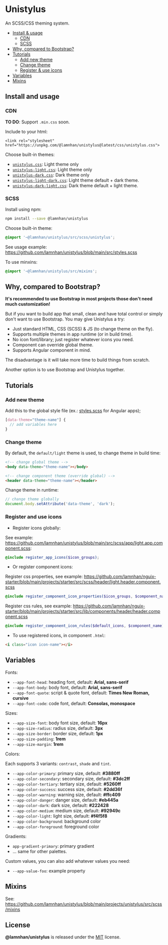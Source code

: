 # Unistylus

An SCSS/CSS theming system.

- [Install & usage](#install-and-usage)
  - [CDN](#cdn)
  - [SCSS](#scss)
- [Why, compared to Bootstrap?](#why-compared-to-bootstrap)
- [Tutorials](#tutorials)
  - [Add new theme](#add-new-theme)
  - [Change theme](#change-theme)
  - [Register & use icons](#register-and-use-icons)
- [Variables](#variables)
- [Mixins](#mixins)

## Install and usage

### CDN

**TO DO**: Support `.min.css` soon.

Include to your html:

`<link rel="stylesheet" href="https://unpkg.com/@lamnhan/unistylus@latest/css/unistylus.css">`

Choose built-in themes:

- [`unistylus.css`](https://unpkg.com/@lamnhan/unistylus@latest/css/unistylus.css): Light theme only
- [`unistylus-light.css`](https://unpkg.com/@lamnhan/unistylus@latest/css/unistylus-light.css): Light theme only
- [`unistylus-dark.css`](https://unpkg.com/@lamnhan/unistylus@latest/css/unistylus-dark.css): Dark theme only
- [`unistylus-light-dark.css`](https://unpkg.com/@lamnhan/unistylus@latest/css/unistylus-light-dark.css): Light theme default + dark theme.
- [`unistylus-dark-light.css`](https://unpkg.com/@lamnhan/unistylus@latest/css/unistylus-dark-light.css): Dark theme default + light theme.

### SCSS

Install using npm:

```sh
npm install --save @lamnhan/unistylus
```

Choose built-in theme:

```scss
@import '~@lamnhan/unistylus/src/scss/unistylus';
```

See usage example: https://github.com/lamnhan/unistylus/blob/main/src/styles.scss

To use minxins:

```scss
@import '~@lamnhan/unistylus/src/mixins';
```

## Why, compared to Bootstrap?

**It's recommended to use Bootstrap in most projects those don't need much customization!**

But if you want to build app that small, clean and have total control or simply don't want to use Bootstrap. You may give Unistylus a try:

- Just standard HTML, CSS (SCSS) & JS (to change theme on the fly).
- Supports multiple themes in app runtime (or in build time).
- No icon font/library; just register whatever icons you need.
- Component can override global theme.
- Supports Angular component in mind.

The disadvantage is it will take more time to build things from scratch.

Another option is to use Bootstrap and Unistylus together.

## Tutorials

### Add new theme

Add this to the global style file (ex.: [styles.scss](https://github.com/lamnhan/unistylus/blob/main/src/styles.scss) for Angular apps);

```scss
[data-theme="theme-name"] {
  // add variables here
}
```

### Change theme

By default, the `default/light` theme is used, to change theme in build time:

```html
<!-- change global theme -->
<body data-theme="theme-name"></body>

<!-- change component theme (override global) -->
<header data-theme="theme-name"></header>
```

Change theme in runtime:

```js
// change theme globally
document.body.setAttribute('data-theme', 'dark');
```

### Register and use icons

- Register icons globally:

See example: https://github.com/lamnhan/unistylus/blob/main/src/scss/app/light.app.component.scss: 

```scss
@include register_app_icons($icon_groups);
```

- Or register component icons:

Register css properties, see example: https://github.com/lamnhan/nguix-starter/blob/main/projects/starter/src/scss/header/light.header.component.scss

```scss
@include register_component_icon_properties($icon_groups, $component_name);
```

Register css rules, see example: https://github.com/lamnhan/nguix-starter/blob/main/projects/starter/src/lib/components/header/header.component.scss

```scss
@include register_component_icon_rules($default_icons, $component_name);
```

- To use registered icons, in component `.html`:

```html
<i class="icon icon-name"></i>
```

## Variables

Fonts:

- `--app-font-head`: heading font, default: **Arial, sans-serif**
- `--app-font-body`: body font, default: **Arial, sans-serif**
- `--app-font-quote`: script & quote font, default: **Times New Roman, cursive**
- `--app-font-code`: code font, default: **Consolas, monospace**

Sizes:

- `--app-size-font`: body font size, default: **16px**
- `--app-size-radius`: radius size, default: **3px**
- `--app-size-border`: border size, default: **1px**
- `--app-size-padding`: **1rem**
- `--app-size-margin`: **1rem**

Colors:

Each supports 3 variants: `contrast`, `shade` and `tint`.

- `--app-color-primary`: primary size, default: **#3880ff**
- `--app-color-secondary`: secondary size, default: **#3dc2ff**
- `--app-color-tertiary`: tertiary size, default: **#5260ff**
- `--app-color-success`: success size, default: **#2dd36f**
- `--app-color-warning`: warning size, default: **#ffc409**
- `--app-color-danger`: danger size, default: **#eb445a**
- `--app-color-dark`: dark size, default: **#222428**
- `--app-color-medium`: medium size, default: **#92949c**
- `--app-color-light`: light size, default: **#f4f5f8**
- `--app-color-background`: background color
- `--app-color-foreground`: foreground color

Gradients:

- `app-gradient-primary`: primary gradient
- ... same for other palettes.

Custom values, you can also add whatever values you need:

- `--app-value-foo`: example property

## Mixins

See: https://github.com/lamnhan/unistylus/blob/main/projects/unistylus/src/scss/mixins

## License

**@lamnhan/unistylus** is released under the [MIT](https://github.com/lamnhan/unistylus/blob/master/LICENSE) license.
